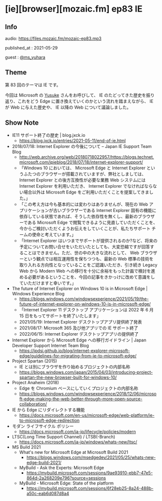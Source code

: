 # [ie][browser][mozaic.fm] ep83 IE


## Info

audio: https://files.mozaic.fm/mozaic-ep83.mp3

published_at
: 2021-05-29

guest
: [@ms_yuhara](https://twitter.com/ms_yuhara)


## Theme

第 83 回のテーマは IE です。

今回は Microsoft の [Yusuke](https://twitter.com/ms_yuhara) さんをお呼びして、 IE のたどってきた歴史を振り返り、これをどう Edge に置き換えていくのかという流れを踏まえながら、 IE が Web に与えた歴史や、 IE 以降の Web について議論しました。


## Show Note

- IE11 サポート終了の歴史 \| blog.jxck.io
  - <https://blog.jxck.io/entries/2021-05-11/end-of-ie.html>
- 2018/07/18: Internet Explorer の今後について – Japan IE Support Team Blog
  - <http://web.archive.org/web/20180718022957/https://blogs.technet.microsoft.com/jpieblog/2018/07/18/internet-explorer-support/>
  - 「Windows 10 においては、 Microsoft Edge と Internet Explorer というふたつのブラウザーが搭載されていますが、弊社としましては、 Internet Explorer との後方互換性が必要な業務 Web システムには Internet Explorer を利用いただき、 Internet Explorer でなければならない場合以外は Microsoft Edge をご利用いただくことを提案してきました。」
  - 「この考え方は今も基本的には変わりはありませんが、現在の Web アプリケーションが古いブラウザーである Internet Explorer 固有の機能に依存している状態であれば、そうした依存性を無くし、最新のブラウザーである Microsoft Edge で閲覧できるように見直していただくことを、今からご検討いただくようお伝えをしていくことが、私たちサポート チームの使命と考えています。」
  - 「Internet Explorer はいつまでサポートが提供されるのか?など、将来の予定についてお問い合せをいただいたとしても、大変恐縮ですが回答することはできません。ただ、世の中の大きな流れとして、 Web ブラウザーという観点では相互運用性を保ちつつも、最新の Web 標準の技術を取り入れる方向性となっていることをご認識いただき、引き続き Legacy Web から Modern Web への移行を十分に余裕をもった計画で検討を進める必要があるということを、今回の記事をきかっけに改めて意識をしていただけますと幸いです。」
- The future of Internet Explorer on Windows 10 is in Microsoft Edge \| Windows Experience Blog
  - <https://blogs.windows.com/windowsexperience/2021/05/19/the-future-of-internet-explorer-on-windows-10-is-in-microsoft-edge/>
  - 「Internet Explorer 11 デスクトップ アプリケーションは 2022 年 6 月 15 日をもってサポートを終了いたします」
  - 2021/05/19: Internet Explorer デスクトップアプリ提供終了発表
  - 2021/08/17: Microsoft 365 及び他アプリでの IE サポート終了
  - 2022/06/15: Internet Explorer デスクトップアプリの提供終了
- Internet Explorer から Microsoft Edge への移行ガイドライン \| Japan Developer Support Internet Team Blog
  - <https://jpdsi.github.io/blog/internet-explorer-microsoft-edge/guidelines-for-migrating-from-ie-to-microsoft-edge/>
- Project Spartan (2015)
  - IE とは別にブラウザを作り始めるプロジェクトの内部名称
  - <https://blogs.windows.com/japan/2015/04/03/introducing-project-spartan-the-new-browser-built-for-windows-10/>
- Project Anaheim (2018)
  - Edge を Chromium ベースにしていくプロジェクトの内部名称
  - <https://blogs.windows.com/windowsexperience/2018/12/06/microsoft-edge-making-the-web-better-through-more-open-source-collaboration/>
- IE から Edge にリダイレクトする機能
  - <https://docs.microsoft.com/en-us/microsoft-edge/web-platform/ie-to-microsoft-edge-redirection>
- モダン ライフサイクル ポリシー
  - <https://docs.microsoft.com/ja-jp/lifecycle/policies/modern>
- LTSC(Long Time Support Channel) / LTSB(-Branch)
  - <https://docs.microsoft.com/ja-jp/windows/whats-new/ltsc/>
- MS Build 2021
  - What's new for Microsoft Edge at Microsoft Build 2021
    - <https://blogs.windows.com/msedgedev/2021/05/25/whats-new-edge-build-2021/>
  - MyBuild - Ask the Experts: Microsoft Edge
    - <https://mybuild.microsoft.com/sessions/9ae93910-ebb7-47e5-864d-2a268209e796?source=sessions>
  - MyBuild - Microsoft Edge: State of the platform
    - <https://mybuild.microsoft.com/sessions/6f28eb25-8a24-488b-a50c-eab6d087d8a4>
